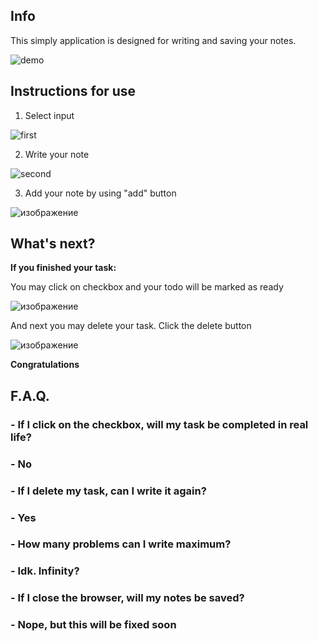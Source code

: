 ## Info

This simply application is designed for writing and saving your notes.

![demo](https://github.com/user-attachments/assets/69cf826c-1715-421b-a2cf-b2fa3f3dbe95)

## Instructions for use

1. Select input

![first](https://github.com/user-attachments/assets/546fdea9-029d-4bf7-a564-8a7da8919289)

2. Write your note

![second](https://github.com/user-attachments/assets/bdde4cf2-7d4d-4be4-afe2-772f798b7795)

3. Add your note by using "add" button

![изображение](https://github.com/user-attachments/assets/2a5311e1-f06f-45a5-8109-1e034a8db880)

## What's next?

**If you finished your task:**

You may click on checkbox and your todo will be marked as ready

![изображение](https://github.com/user-attachments/assets/be627dcc-3fc7-416b-86bf-1d9dd94aec5c)

And next you may delete your task. Click the delete button

![изображение](https://github.com/user-attachments/assets/a5082c11-7113-4b7a-9951-369206889693)

**Congratulations**

## F.A.Q.

### - If I click on the checkbox, will my task be completed in real life?
### - No

### - If I delete my task, can I write it again?
### - Yes

### - How many problems can I write maximum?
### - Idk. Infinity?

### - If I close the browser, will my notes be saved?
### - Nope, but this will be fixed soon

